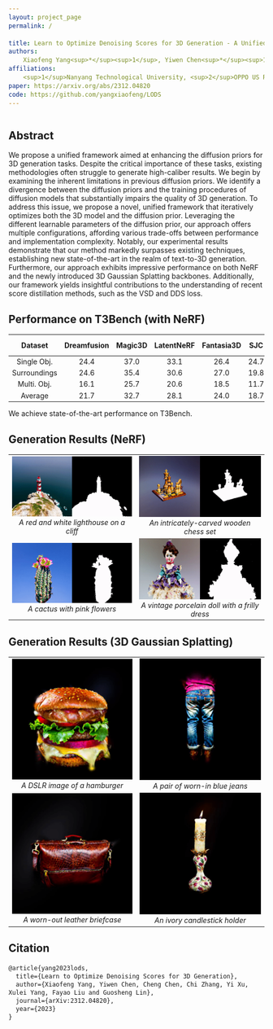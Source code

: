 ```yaml
---
layout: project_page
permalink: /

title: Learn to Optimize Denoising Scores for 3D Generation - A Unified and Improved Diffusion Prior on NeRF and 3D Gaussian Splatting
authors:
    Xiaofeng Yang<sup>*</sup><sup>1</sup>, Yiwen Chen<sup>*</sup><sup>1</sup>, Cheng Chen<sup>1</sup>, Chi Zhang<sup>1</sup>, Yi Xu<sup>2</sup>, Xulei Yang<sup>3</sup>, Fayao Liu<sup>3</sup> and Guosheng Lin<sup>1</sup>
affiliations:
    <sup>1</sup>Nanyang Technological University, <sup>2</sup>OPPO US Research Center, <sup>3</sup>A*STAR, Singapore
paper: https://arxiv.org/abs/2312.04820
code: https://github.com/yangxiaofeng/LODS
---
```


<div class="columns is-centered has-text-centered">
    <div class="column is-four-fifths">
        <h2>Abstract</h2>
        <div class="content has-text-justified">
We propose a unified framework aimed at enhancing the diffusion priors for 3D generation tasks. Despite the critical importance of these tasks, existing methodologies often struggle to generate high-caliber results. We begin by examining the inherent limitations in previous diffusion priors. We identify a divergence between the diffusion priors and the training procedures of diffusion models that substantially impairs the quality of 3D generation. To address this issue, we propose a novel, unified framework that iteratively optimizes both the 3D model and the diffusion prior. Leveraging the different learnable parameters of the diffusion prior, our approach offers multiple configurations, affording various trade-offs between performance and implementation complexity. Notably, our experimental results demonstrate that our method markedly surpasses existing techniques, establishing new state-of-the-art in the realm of text-to-3D generation. Furthermore, our approach exhibits impressive performance on both NeRF and the newly introduced 3D Gaussian Splatting backbones. Additionally, our framework yields insightful contributions to the understanding of recent score distillation methods, such as the VSD and DDS loss.        </div>
    </div>
</div>




## Performance on T3Bench (with NeRF)


| Dataset      | Dreamfusion | Magic3D | LatentNeRF | Fantasia3D | SJC  | ProlificDreamer | LODS Emb. | LODS LoRA |
|:------------:|:-----------:|:-------:|:----------:|:----------:|:----:|:---------------:|:---------:|:---------:|
| Single Obj.  |     24.4    |   37.0  |    33.1    |    26.4    | 24.7 |       49.4      |  **52.3** |    51.3   |
| Surroundings |     24.6    |   35.4  |    30.6    |    27.0    | 19.8 |       44.8      |  **49.8** |    47.3   |
| Multi. Obj.  |     16.1    |   25.7  |    20.6    |    18.5    | 11.7 |       35.8      |  **39.7** |    37.5   |
| Average      |     21.7    |   32.7  |    28.1    |    24.0    | 18.7 |       43.3      |  **47.3** |    45.4   |

We achieve state-of-the-art performance on T3Bench.

## Generation Results (NeRF)

<table style="border: none;">
  <tr>
    <td style="text-align: center;">
      <img src="static/image/demo_gif1.gif" alt="A red and white lighthouse on a cliff" />
      <br><em>A red and white lighthouse on a cliff</em>
    </td>
    <td style="text-align: center;">
      <img src="static/image/demo_gif2.gif" alt="An intricately-carved wooden chess set" />
      <br><em>An intricately-carved wooden chess set</em>
    </td>
  </tr>
  <tr>
    <td style="text-align: center;">
      <img src="static/image/demo_gif3.gif" alt="A cactus with pink flowers" />
      <br><em>A cactus with pink flowers</em>
    </td>
    <td style="text-align: center;">
      <img src="static/image/demo_gif4.gif" alt="A vintage porcelain doll with a frilly dress" />
      <br><em>A vintage porcelain doll with a frilly dress</em>
    </td>
  </tr>
</table>

## Generation Results (3D Gaussian Splatting)

<table style="border: none;">
  <tr>
    <td style="text-align: center;">
      <img src="static/image/demo_gif_gs_1.gif" alt="A DSLR image of a hamburger" />
      <br><em>A DSLR image of a hamburger</em>
    </td>
    <td style="text-align: center;">
      <img src="static/image/demo_gif_gs_2.gif" alt="A pair of worn-in blue jeans" />
      <br><em>A pair of worn-in blue jeans</em>
    </td>
  </tr>
  <tr>
    <td style="text-align: center;">
      <img src="static/image/demo_gif_gs_3.gif" alt="A worn-out leather briefcase" />
      <br><em>A worn-out leather briefcase</em>
    </td>
    <td style="text-align: center;">
      <img src="static/image/demo_gif_gs_4.gif" alt="An ivory candlestick holder" />
      <br><em>An ivory candlestick holder</em>
    </td>
  </tr>
</table>


## Citation
```
@article{yang2023lods,
  title={Learn to Optimize Denoising Scores for 3D Generation},
  author={Xiaofeng Yang, Yiwen Chen, Cheng Chen, Chi Zhang, Yi Xu, Xulei Yang, Fayao Liu and Guosheng Lin},
  journal={arXiv:2312.04820},
  year={2023}
}
```
